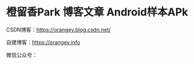 # 橙留香Park 博客文章 Android样本APk

CSDN博客：https://orangey.blog.csdn.net/

自建博客：https://orangey.info

微信公众号：
